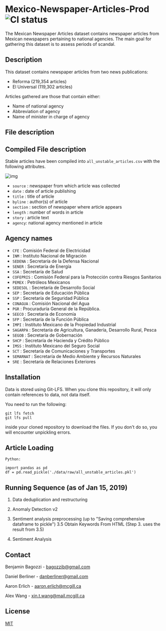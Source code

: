 # Mexico-Newspaper-Articles-Prod![CI status](https://img.shields.io/badge/build-passing-brightgreen.svg)
The Mexican Newspaper Articles dataset contains newspaper articles from Mexican newspapers pertaining to national agencies. The main goal for gathering this dataset is to assess periods of scandal.



## Description
This dataset contains newspaper articles from two news publications: 
- Reforma (219,354 articles)
- El Universal (119,302 articles)


Articles gathered are those that contain either:
- Name of national agency
- Abbreviation of agency
- Name of minister in charge of agency

## File description




## Compiled File description
Stable articles have been compiled into `all_unstable_articles.csv` with the following attributes.

![img](https://i.imgur.com/c6iyjmj.png)
- `source` : newspaper from which article was collected
- `date` : date of article publishing
- `title` : title of article
- `byline` : author(s) of article
- `section` : section of newspaper where article appears
- `length` : number of words in article
- `story` : article text
- `agency`: national agency mentioned in article

## Agency names
- `CFE` : Comisión Federal de Electricidad
- `INM` : Instituto Nacional de Migración
- `SEDENA` : Secretaría de la Defensa Nacional
- `SENER` : Secretaría de Energía
- `SSA` : Secretaría de Salud
- `COFEPRIS` : Comisión Federal para la Protección contra Riesgos Sanitarios
- `PEMEX` : Petróleos Mexicanos
- `SEDESOL` : Secretaría de Desarrollo Social
- `SEP` : Secretaría de Educación Pública
- `SSP` : Secretaría de Seguridad Pública
- `CONAGUA` : Comisión Nacional del Agua
- `PGR` : Procuraduría General de la República.
- `SEECO` : Secretaría de Economía
- `SFP` : Secretaría de la Función Pública
- `IMPI` : Instituto Mexicano de la Propiedad Industrial
- `SAGARPA` : Secretaría de Agricultura, Ganadería, Desarrollo Rural, Pesca
- `SEGOB` : Secretaría de Gobernación
- `SHCP` : Secretaría de Hacienda y Crédito Público
- `IMSS` : Instituto Mexicano del Seguro Social
- `SCT` : Secretaría de Comunicaciones y Transportes
- `SEMARNAT` : Secretaría de Medio Ambiente y Recursos Naturales
- `SRE` : Secretaría de Relaciones Exteriores

## Installation
Data is stored using Git-LFS. When you clone this repository, it will only contain references to data, not data itself.

You need to run the following:

```
git lfs fetch
git lfs pull
```

inside your cloned repository to download the files. If you don't do so, you will encounter unpickling errors.

## Article Loading
```
Python:

import pandas as pd
df = pd.read_pickle('./data/raw/all_unstable_articles.pkl')
```

## Running Sequence (as of Jan 15, 2019)
1. Data deduplication and restructuring

2. Anomaly Detection v2

3. Sentiment analysis preprocessing (up to "Saving comprehensive dataframe to pickle")
3.5 Obtain Keywords From HTML
	(Step 3. uses the result from 3.5)

4. Sentiment Analysis

## Contact
Benjamin Bagozzi - [bagozzib@gmail.com](mailto:bagozzib@gmail.com)

Daniel Berliner - [danberliner@gmail.com](mailto:danberliner@gmail.com)

Aaron Erlich - [aaron.erlich@mcgill.ca](mailto:aaron.erlich@mcgill.ca)

Alex Wang - [xin.t.wang@mail.mcgill.ca](mailto:xin.t.wang@mail.mcgill.ca)



## License
[MIT](https://choosealicense.com/licenses/mit/)
